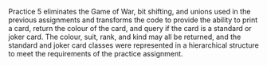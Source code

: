 Practice 5 eliminates the Game of War, bit shifting, and unions used in the previous assignments and transforms the code
to provide the ability to print a card, return the colour of the card, and query if the card is a standard or joker card.
The colour, suit, rank, and kind may all be returned, and the standard and joker card classes were represented in a hierarchical structure to meet the requirements of the practice assignment.
